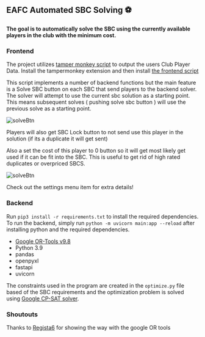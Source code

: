## EAFC Automated SBC Solving ⚽

#### The goal is to automatically solve the SBC using the currently available players in the club with the minimum cost.

### Frontend
The project utilizes [tamper monkey script](https://www.tampermonkey.net/) to output the users Club Player Data.
Install the tampermonkey extension and then install [the frontend script](https://github.com/titiroMonkey/Auto-SBC/blob/main/tampermonkey-ai-sbc.user.js)

This script implements a number of backend functions but the main feature is a Solve SBC button on each SBC that send players to the backend solver. The solver will attempt to use the current sbc solution as a starting point. This means subsequent solves ( pushing solve sbc button ) will use the previous solve as a starting point.

![solveBtn](https://github.com/titiroMonkey/Auto-SBC/blob/main/pictures/solveBtn.jpg?raw=true)

Players will also get SBC Lock button to not send use this player in the solution (if its a duplicate it will get sent)

Also a set the cost of this player to 0 button so it will get most likely get used if it can be fit into the SBC.
This is useful to get rid of high rated duplicates or overpriced SBCS.

![solveBtn](https://github.com/titiroMonkey/Auto-SBC/blob/main/pictures/Player.jpg?raw=true)

Check out the settings menu item for extra details!

### Backend

Run `pip3 install -r requirements.txt` to install the required dependencies.
To run the backend, simply run `python -m uvicorn main:app --reload` after installing python and the required dependencies.
- [Google OR-Tools v9.8](https://github.com/google/or-tools)
- Python 3.9
- pandas
- openpyxl
- fastapi
- uvicorn

The constraints used in the program are created in the `optimize.py` file based of the SBC requirements and the optimization problem is solved using [Google CP-SAT solver](https://developers.google.com/optimization/cp/cp_solver).

### Shoutouts
Thanks to [Regista6](https://github.com/Regista6) for showing the way with the google OR tools
